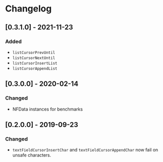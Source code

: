 # Changelog

## [0.3.1.0] - 2021-11-23

### Added

- `listCursorPrevUntil`
- `listCursorNextUntil`
- `listCursorInsertList`
- `listCursorAppendList`

## [0.3.0.0] - 2020-02-14

### Changed

- NFData instances for benchmarks

## [0.2.0.0] - 2019-09-23

### Changed

- `textFieldCursorInsertChar` and `textFieldCursorAppendChar` now fail on unsafe characters.
